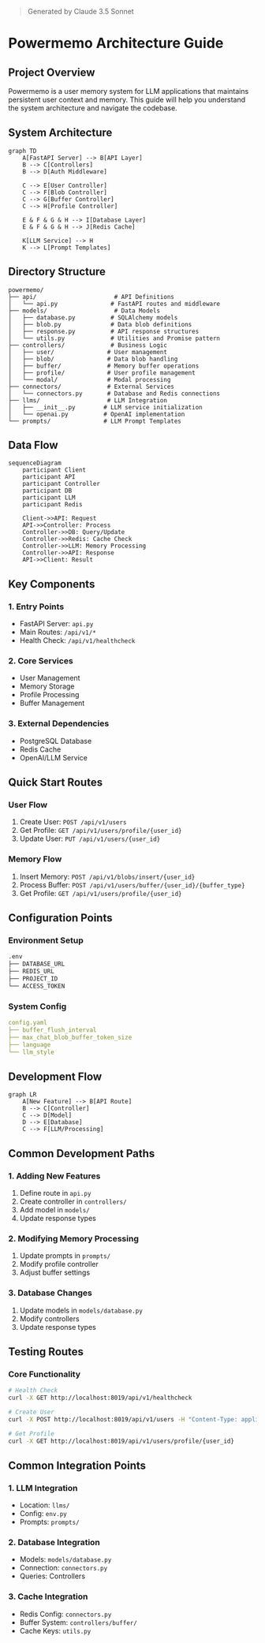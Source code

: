 > Generated by Claude 3.5 Sonnet
# Powermemo Architecture Guide

## Project Overview

Powermemo is a user memory system for LLM applications that maintains persistent user context and memory. This guide will help you understand the system architecture and navigate the codebase.

## System Architecture

```mermaid
graph TD
    A[FastAPI Server] --> B[API Layer]
    B --> C[Controllers]
    B --> D[Auth Middleware]
    
    C --> E[User Controller]
    C --> F[Blob Controller]
    C --> G[Buffer Controller]
    C --> H[Profile Controller]
    
    E & F & G & H --> I[Database Layer]
    E & F & G & H --> J[Redis Cache]
    
    K[LLM Service] --> H
    K --> L[Prompt Templates]
```

## Directory Structure

```
powermemo/
├── api/                      # API Definitions
│   └── api.py               # FastAPI routes and middleware
├── models/                   # Data Models
│   ├── database.py          # SQLAlchemy models
│   ├── blob.py              # Data blob definitions
│   ├── response.py          # API response structures
│   └── utils.py             # Utilities and Promise pattern
├── controllers/             # Business Logic
│   ├── user/               # User management
│   ├── blob/               # Data blob handling
│   ├── buffer/             # Memory buffer operations
│   ├── profile/            # User profile management
│   └── modal/              # Modal processing
├── connectors/             # External Services
│   └── connectors.py       # Database and Redis connections
├── llms/                   # LLM Integration
│   ├── __init__.py        # LLM service initialization
│   └── openai.py          # OpenAI implementation
└── prompts/               # LLM Prompt Templates
```

## Data Flow

```mermaid
sequenceDiagram
    participant Client
    participant API
    participant Controller
    participant DB
    participant LLM
    participant Redis

    Client->>API: Request
    API->>Controller: Process
    Controller->>DB: Query/Update
    Controller->>Redis: Cache Check
    Controller->>LLM: Memory Processing
    Controller->>API: Response
    API->>Client: Result
```

## Key Components

### 1. Entry Points
- FastAPI Server: `api.py`
- Main Routes: `/api/v1/*`
- Health Check: `/api/v1/healthcheck`

### 2. Core Services
- User Management
- Memory Storage
- Profile Processing
- Buffer Management

### 3. External Dependencies
- PostgreSQL Database
- Redis Cache
- OpenAI/LLM Service

## Quick Start Routes

### User Flow
1. Create User: `POST /api/v1/users`
2. Get Profile: `GET /api/v1/users/profile/{user_id}`
3. Update User: `PUT /api/v1/users/{user_id}`

### Memory Flow
1. Insert Memory: `POST /api/v1/blobs/insert/{user_id}`
2. Process Buffer: `POST /api/v1/users/buffer/{user_id}/{buffer_type}`
3. Get Profile: `GET /api/v1/users/profile/{user_id}`

## Configuration Points

### Environment Setup
```bash
.env
├── DATABASE_URL
├── REDIS_URL
├── PROJECT_ID
└── ACCESS_TOKEN
```

### System Config
```yaml
config.yaml
├── buffer_flush_interval
├── max_chat_blob_buffer_token_size
├── language
└── llm_style
```

## Development Flow

```mermaid
graph LR
    A[New Feature] --> B[API Route]
    B --> C[Controller]
    C --> D[Model]
    D --> E[Database]
    C --> F[LLM/Processing]
```

## Common Development Paths

### 1. Adding New Features
1. Define route in `api.py`
2. Create controller in `controllers/`
3. Add model in `models/`
4. Update response types

### 2. Modifying Memory Processing
1. Update prompts in `prompts/`
2. Modify profile controller
3. Adjust buffer settings

### 3. Database Changes
1. Update models in `models/database.py`
2. Modify controllers
3. Update response types

## Testing Routes

### Core Functionality
```bash
# Health Check
curl -X GET http://localhost:8019/api/v1/healthcheck

# Create User
curl -X POST http://localhost:8019/api/v1/users -H "Content-Type: application/json" -d '{"data":{}}'

# Get Profile
curl -X GET http://localhost:8019/api/v1/users/profile/{user_id}
```

## Common Integration Points

### 1. LLM Integration
- Location: `llms/`
- Config: `env.py`
- Prompts: `prompts/`

### 2. Database Integration
- Models: `models/database.py`
- Connection: `connectors.py`
- Queries: Controllers

### 3. Cache Integration
- Redis Config: `connectors.py`
- Buffer System: `controllers/buffer/`
- Cache Keys: `utils.py`